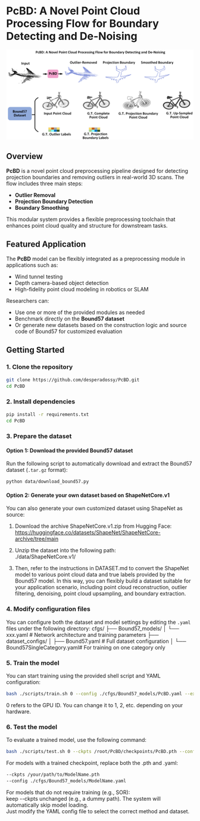 # PcBD: A Novel Point Cloud Processing Flow for Boundary Detecting and De-Noising

![Graphical Abstract](./Graphical%20Abstract.png)

##  Overview

**PcBD** is a novel point cloud preprocessing pipeline designed for detecting projection boundaries and removing outliers in real-world 3D scans. The flow includes three main steps:  
- **Outlier Removal**  
- **Projection Boundary Detection**  
- **Boundary Smoothing**

This modular system provides a flexible preprocessing toolchain that enhances point cloud quality and structure for downstream tasks.

## Featured Application

The **PcBD** model can be flexibly integrated as a preprocessing module in applications such as:

- Wind tunnel testing  
- Depth camera-based object detection  
- High-fidelity point cloud modeling in robotics or SLAM

Researchers can:

- Use one or more of the provided modules as needed  
- Benchmark directly on the **Bound57 dataset**  
- Or generate new datasets based on the construction logic and source code of Bound57 for customized evaluation

## Getting Started

### 1. Clone the repository

```bash
git clone https://github.com/desperadossy/PcBD.git
cd PcBD
```

### 2. Install dependencies

```bash
pip install -r requirements.txt
cd PcBD
```

### 3. Prepare the dataset

#### Option 1: Download the provided Bound57 dataset

Run the following script to automatically download and extract the Bound57 dataset (`.tar.gz` format):

```bash
python data/download_bound57.py
```

#### Option 2: Generate your own dataset based on ShapeNetCore.v1

You can also generate your own customized dataset using ShapeNet as source:

1. Download the archive ShapeNetCore.v1.zip from Hugging Face:  
  https://huggingface.co/datasets/ShapeNet/ShapeNetCore-archive/tree/main

2. Unzip the dataset into the following path:  
 ./data/ShapeNetCore.v1/

3. Then, refer to the instructions in DATASET.md to convert the ShapeNet model to various point cloud data and true labels provided by the Bound57 model. In this way, you can flexibly build a dataset suitable for your application scenario, including point cloud reconstruction, outlier filtering, denoising, point cloud upsampling, and boundary extraction.

### 4. Modify configuration files

You can configure both the dataset and model settings by editing the `.yaml` files under the following directory:
cfgs/
├── Bound57_models/
│ └── xxx.yaml # Network architecture and training parameters
├── dataset_configs/
│ ├── Bound57.yaml # Full dataset configuration
│ └── Bound57SingleCategory.yaml# For training on one category only

### 5. Train the model

You can start training using the provided shell script and YAML configuration:

```bash
bash ./scripts/train.sh 0 --config ./cfgs/Bound57_models/PcBD.yaml --exp_name example
```

0 refers to the GPU ID. You can change it to 1, 2, etc. depending on your hardware.

### 6. Test the model

To evaluate a trained model, use the following command:

```bash
bash ./scripts/test.sh 0 --ckpts /root/PcBD/checkpoints/PcBD.pth --config /root/PcBD/cfgs/Bound57_models/PcBD.yaml --exp_name example
```

For models with a trained checkpoint, replace both the .pth and .yaml:
```bash
--ckpts /your/path/to/ModelName.pth
--config ./cfgs/Bound57_models/ModelName.yaml
```

For models that do not require training (e.g., SOR):  
keep --ckpts unchanged (e.g., a dummy path). The system will automatically skip model loading.  
Just modify the YAML config file to select the correct method and dataset.
